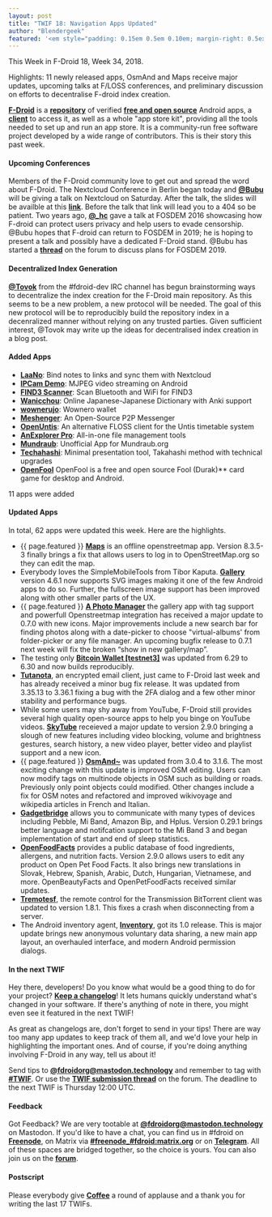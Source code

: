 ```yaml
---
layout: post
title: "TWIF 18: Navigation Apps Updated" 
author: "Blendergeek"
featured: '<em style="padding: 0.15em 0.5em 0.10em; margin-right: 0.5ex; box-shadow: 0.1em 0.05em 0.1em rgba(0, 0, 0, 0.3); border-radius: 1em; color: black; background: linear-gradient(orange, yellow);">Featured</em>'
---
```


This Week in F-Droid 18, Week 34, 2018.

Highlights: 11 newly released apps, OsmAnd and Maps receive major updates, upcoming talks at F/LOSS conferences, and preliminary discussion on efforts to decentralise F-droid index creation.
<!--more-->

**[F-Droid](https://f-droid.org/)** is a **[repository](https://f-droid.org/packages/)** of verified **[free and open source](https://en.wikipedia.org/wiki/Free_and_open-source_software)** Android apps, a **[client](https://f-droid.org/app/org.fdroid.fdroid)** to access it, as well as a whole "app store kit", providing all the tools needed to set up and run an app store. It is a community-run free software project developed by a wide range of contributors. This is their story this past week.


#### Upcoming Conferences
Members of the F-Droid community love to get out and spread the word about F-Droid. The Nextcloud Conference in Berlin began today and **[@Bubu](https://chaos.social/@Bubu)** will be giving a talk on Nextcloud on Saturday. After the talk, the slides will be availble at this **[link](https://bubu1.eu/fdroid_lightning_talk_nextcloudconf.pdf)**. Before the talk that link will lead you to a 404 so be patient. Two years ago, **[@_hc](https://forum.f-droid.org/u/hans)** gave a talk at FOSDEM 2016 showcasing how F-droid can protect users privacy and help users to evade censorship. @Bubu hopes that F-droid can return to FOSDEM in 2019; he is hoping to present a talk and possibly have a dedicated F-Droid stand. @Bubu has started a **[thread](https://forum.f-droid.org/t/fosdem-2019/3652)** on the forum to discuss plans for FOSDEM 2019. 

#### Decentralized Index Generation
**[@Tovok](https://blog.grobox.de/)** from the #fdroid-dev IRC channel has begun brainstorming ways to decentralize the index creation for the F-Droid main repository. As this seems to be a new problem, a new protocol will be needed. The goal of this new protocol will be to reproducibly build the repository index in a decenralized manner without relying on any trusted parties. Given sufficient interest, @Tovok may write up the ideas for decentralised index creation in a blog post. 


#### Added Apps

* **[LaaNo](https://f-droid.org/app/com.bytesforge.linkasanote)**: Bind notes to links and sync them with Nextcloud
* **[IPCam Demo](https://f-droid.org/app/com.github.niqdev.ipcam)**: MJPEG video streaming on Android
* **[FIND3 Scanner](https://f-droid.org/app/com.internalpositioning.find3.find3app)**: Scan Bluetooth and WiFi for FIND3
* **[Wanicchou](https://f-droid.org/app/com.waifusims.wanicchou)**: Online Japanese-Japanese Dictionary with Anki support
* **[wownerujo](https://f-droid.org/app/com.wownero.wownerujo)**: Wownero wallet
* **[Meshenger](https://f-droid.org/app/d.d.meshenger)**: An Open-Source P2P Messenger
* **[OpenUntis](https://f-droid.org/app/de.perflyst.untis)**: An alternative FLOSS client for the Untis timetable system
* **[AnExplorer Pro](https://f-droid.org/app/dev.dworks.apps.anexplorer.pro)**: All-in-one file management tools
* **[Mundraub](https://f-droid.org/app/eu.quelltext.mundraub)**: Unofficial App for Mundraub.org
* **[Techahashi](https://f-droid.org/app/negativedensity.techahashi)**: Minimal presentation tool, Takahashi method with technical upgrades
* **[OpenFool](https://f-droid.org/app/ru.hyst329.openfool)**  OpenFool is a free and open source Fool (Durak)** card game for desktop and Android.

11 apps were added

#### Updated Apps

In total, 62 apps were updated this week. Here are the highlights.

* {{ page.featured }} **[Maps](https://f-droid.org/app/com.github.axet.maps)** is an offline openstreetmap app. Version 8.3.5-3 finally brings a fix that allows users to log in to OpenStreetMap.org so they can edit the map.
* Everybody loves the SimpleMobileTools from Tibor Kaputa. **[Gallery](https://f-droid.org/app/com.simplemobiletools.gallery)** version 4.6.1 now supports SVG images making it one of the few Android apps to do so. Further, the fullscreen image support has been improved along with other smaller parts of the UX.
* {{ page.featured }} **[A Photo Manager](https://f-droid.org/app/de.k3b.android.androFotoFinder)** the gallery app with tag support and powerfull Openstreetmap integration has received a major update to 0.7.0 with new icons. Major improvements include a new search bar for finding photos along with a date-picker to choose "virtual-albums' from folder-picker or any file manager. An upcoming bugfix release to 0.7.1 next week will fix the broken “show in new gallery/map”.
* The testing only **[Bitcoin Wallet [testnet3]](https://f-droid.org/app/de.schildbach.wallet_test)** was updated from 6.29 to 6.30 and now builds reproducibly.
* **[Tutanota](https://f-droid.org/app/de.tutao.tutanota)**, an encrypted email client, just came to F-Droid last week and has already received a minor bug fix release. It was updated from 3.35.13 to 3.36.1 fixing a bug with the 2FA dialog and a few other minor stability and performance bugs. 
* While some users may shy away from YouTube, F-Droid still provides several high quality open-source apps to help you binge on YouTube videos. **[SkyTube](https://f-droid.org/app/free.rm.skytube.oss)** receieved a major update to version 2.9.0 bringing a slough of new features including video blocking, volume and brightness gestures, search history, a new video player, better video and playlist support and a new icon. 
* {{ page.featured }} **[OsmAnd~](https://f-droid.org/app/net.osmand.plus)** was updated from 3.0.4 to 3.1.6. The most exciting change with this update is improved OSM editing. Users can now modify tags on multinode objects in OSM such as building or roads. Previously only point objects could modified. Other changes include a fix for OSM notes and refactored and improved wikivoyage and wikipedia articles in French and Italian.
* **[Gadgetbridge](https://f-droid.org/app/nodomain.freeyourgadget.gadgetbridge)** allows you to communicate with many types of devices including Pebble, Mi Band, Amazon Bip, and Hplus.  Version 0.29.1 brings better language and notifcation support to the Mi Band 3 and began implementation of start and end of sleep statistics. 
* **[OpenFoodFacts](https://f-droid.org/app/openfoodfacts.github.scrachx.openfood)** provides a public database of food ingredients, allergens, and nutrition facts. Version 2.9.0 allows users to edit any product on Open Pet Food Facts. It also brings new translations in Slovak, Hebrew, Spanish, Arabic, Dutch, Hungarian, Vietnamese, and more. OpenBeautyFacts and OpenPetFoodFacts received similar updates.
* **[Tremotesf](https://f-droid.org/app/org.equeim.tremotesf)**, the remote control for the Transmission BitTorrent client was updated to version 1.8.1. This fixes a crash when disconnecting from a server. 
* The Android inventory agent, **[Inventory](https://f-droid.org/app/org.flyve.inventory.agent)**, got its 1.0 release. This is major update brings new anonymous voluntary data sharing, a new main app layout, an overhauled interface, and modern Android permission dialogs. 

#### In the next TWIF

Hey there, developers! Do you know what would be a good thing to do for your project? **[Keep a changelog](https://keepachangelog.com)**! It lets humans quickly understand what's changed in your software. If there's anything of note in there, you might even see it featured in the next TWIF!

As great as changelogs are, don't forget to send in your tips! There are way too many app updates to keep track of them all, and we'd love your help in highlighting the important ones. And of course, if you're doing anything involving F-Droid in any way, tell us about it!

Send tips to **[@fdroidorg@mastodon.technology](https://mastodon.technology/@fdroidorg)** and remember to tag with **[#TWIF](https://mastodon.technology/tags/twif)**. Or use the **[TWIF submission thread](https://forum.f-droid.org/t/twif-submission-thread)** on the forum. The deadline to the next TWIF is Thursday 12:00 UTC.

#### Feedback

Got Feedback? We are very tootable at **[@fdroidorg@mastodon.technology](https://mastodon.technology/@fdroidorg)** on Mastodon. If you'd like to have a chat, you can find us in #fdroid on **[Freenode](https://freenode.net)**, on Matrix via **[#freenode_#fdroid:matrix.org](https://matrix.to/#/#freenode_#fdroid:matrix.org)** or on **[Telegram](https://t.me/joinchat/AlRQekvjWDTuQrCgMYSNVA)**. All of these spaces are bridged together, so the choice is yours. You can also join us on the **[forum](https://forum.f-droid.org/)**.

#### Postscript

Please everybody give **[Coffee](open.source.coffee)** a round of applause and a thank you for writing the last 17 TWIFs.
